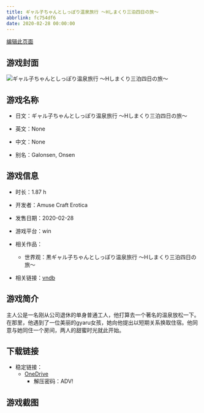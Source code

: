 ```yaml
---
title: ギャル子ちゃんとしっぽり温泉旅行 ～Hしまくり三泊四日の旅～
abbrlink: fc754df6
date: 2020-02-28 00:00:00
---
```

[编辑此页面](https://github.com/ACG-3/ADV3-source/blob/main/source/_posts/games/%E3%82%AE%E3%83%A3%E3%83%AB%E5%AD%90%E3%81%A1%E3%82%83%E3%82%93%E3%81%A8%E3%81%97%E3%81%A3%E3%81%BD%E3%82%8A%E6%B8%A9%E6%B3%89%E6%97%85%E8%A1%8C%20%EF%BD%9EH%E3%81%97%E3%81%BE%E3%81%8F%E3%82%8A%E4%B8%89%E6%B3%8A%E5%9B%9B%E6%97%A5%E3%81%AE%E6%97%85%EF%BD%9E.md)

## 游戏封面

![ギャル子ちゃんとしっぽり温泉旅行 ～Hしまくり三泊四日の旅～](https://pan.timero.xyz/d/onedrive/img_lib_001/%E3%82%AE%E3%83%A3%E3%83%AB%E5%AD%90%E3%81%A1%E3%82%83%E3%82%93%E3%81%A8%E3%81%97%E3%81%A3%E3%81%BD%E3%82%8A%E6%B8%A9%E6%B3%89%E6%97%85%E8%A1%8C%20%EF%BD%9EH%E3%81%97%E3%81%BE%E3%81%8F%E3%82%8A%E4%B8%89%E6%B3%8A%E5%9B%9B%E6%97%A5%E3%81%AE%E6%97%85%EF%BD%9E_cover.avif)


## 游戏名称

- 日文：ギャル子ちゃんとしっぽり温泉旅行 ～Hしまくり三泊四日の旅～
- 英文：None
- 中文：None

- 别名：Galonsen, Onsen


## 游戏信息

- 时长：1.87 h
- 开发者：Amuse Craft Erotica
- 发售日期：2020-02-28
- 游戏平台：win
- 相关作品：
   - 世界观：黒ギャル子ちゃんとしっぽり温泉旅行 ～Hしまくり三泊四日の旅～

- 相关链接：[vndb](https://vndb.org/v27386)


## 游戏简介

主人公是一名刚从公司退休的单身普通工人，他打算去一个著名的温泉放松一下。在那里，他遇到了一位美丽的gyaru女孩，她向他提出以短期关系换取住宿。他同意与她同住一个房间，两人的甜蜜时光就此开始。


## 下载链接

- 稳定链接：
    - [OneDrive](https://pan.timero.xyz/onedrive/adv_lib_001/%E3%82%AE%E3%83%A3%E3%83%AB%E5%AD%90%E3%81%A1%E3%82%83%E3%82%93%E3%81%A8%E3%81%97%E3%81%A3%E3%81%BD%E3%82%8A%E6%B8%A9%E6%B3%89%E6%97%85%E8%A1%8C%20%EF%BD%9EH%E3%81%97%E3%81%BE%E3%81%8F%E3%82%8A%E4%B8%89%E6%B3%8A%E5%9B%9B%E6%97%A5%E3%81%AE%E6%97%85%EF%BD%9E)
        - 解压密码：ADV!



## 游戏截图


